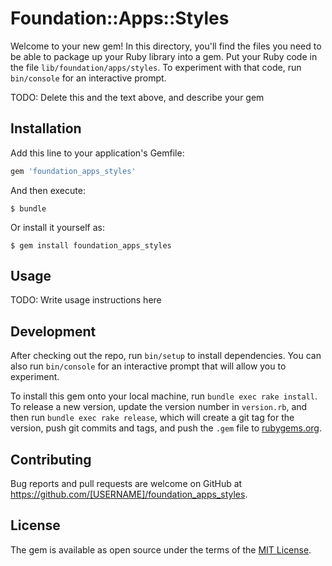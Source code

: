 # Foundation::Apps::Styles

Welcome to your new gem! In this directory, you'll find the files you need to be able to package up your Ruby library into a gem. Put your Ruby code in the file `lib/foundation/apps/styles`. To experiment with that code, run `bin/console` for an interactive prompt.

TODO: Delete this and the text above, and describe your gem

## Installation

Add this line to your application's Gemfile:

```ruby
gem 'foundation_apps_styles'
```

And then execute:

    $ bundle

Or install it yourself as:

    $ gem install foundation_apps_styles

## Usage

TODO: Write usage instructions here

## Development

After checking out the repo, run `bin/setup` to install dependencies. You can also run `bin/console` for an interactive prompt that will allow you to experiment.

To install this gem onto your local machine, run `bundle exec rake install`. To release a new version, update the version number in `version.rb`, and then run `bundle exec rake release`, which will create a git tag for the version, push git commits and tags, and push the `.gem` file to [rubygems.org](https://rubygems.org).

## Contributing

Bug reports and pull requests are welcome on GitHub at https://github.com/[USERNAME]/foundation_apps_styles.


## License

The gem is available as open source under the terms of the [MIT License](http://opensource.org/licenses/MIT).

